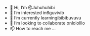 - 👋 Hi, I’m @Juhuhuhibi
- 👀 I’m interested in6guvivib
- 🌱 I’m currently learningibibibuvuvu
- 💞️ I’m looking to collaborate onlololllo
- 📫 How to reach me ...

<!---
Juhuhuhibi/Juhuhuhibi is a ✨ special ✨ repository because its `README.md` (this file) appears on your GitHub profile.
You can click the Preview link to take a look at your changes.
--->
